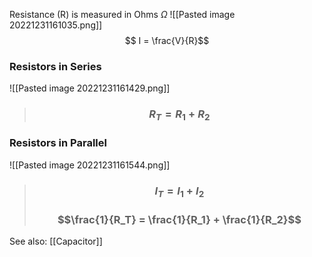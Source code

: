 Resistance (R) is measured in Ohms $\Omega$
![[Pasted image 20221231161035.png]]
$$ I = \frac{V}{R}$$
### Resistors in Series
![[Pasted image 20221231161429.png]]
> ### $$R_T = R_1 + R_2$$
### Resistors in Parallel
![[Pasted image 20221231161544.png]]
> ### $$I_T = I_1 + I_2$$
> ### $$\frac{1}{R_T} = \frac{1}{R_1} + \frac{1}{R_2}$$
See also: [[Capacitor]]